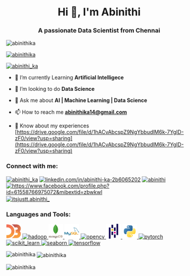 <h1 align="center">Hi 👋, I'm Abinithi</h1>
<h3 align="center">A passionate Data Scientist from Chennai</h3>

<p align="left"> <img src="https://komarev.com/ghpvc/?username=abinithika&label=Profile%20views&color=0e75b6&style=flat" alt="abinithika" /> </p>

<p align="left"> <a href="https://github.com/ryo-ma/github-profile-trophy"><img src="https://github-profile-trophy.vercel.app/?username=abinithika" alt="abinithika" /></a> </p>

<p align="left"> <a href="https://twitter.com/abinithi_ka" target="blank"><img src="https://img.shields.io/twitter/follow/abinithi_ka?logo=twitter&style=for-the-badge" alt="abinithi_ka" /></a> </p>

- 🔭 I’m currently Learning **Artificial Intelligece**

- 🤝 I’m looking to do **Data Science**

- 💬 Ask me about **AI | Machine Learning | Data Science**

- 📫 How to reach me **abinithika14@gmail.com**

- 📄 Know about my experiences [https://drive.google.com/file/d/1hACvAbcspZ9NgYbbudlM6k-7YgID-zF0/view?usp=sharing](https://drive.google.com/file/d/1hACvAbcspZ9NgYbbudlM6k-7YgID-zF0/view?usp=sharing)

<h3 align="left">Connect with me:</h3>
<p align="left">
<a href="https://twitter.com/abinithi_ka" target="blank"><img align="center" src="https://raw.githubusercontent.com/rahuldkjain/github-profile-readme-generator/master/src/images/icons/Social/twitter.svg" alt="abinithi_ka" height="30" width="40" /></a>
<a href="https://linkedin.com/in/linkedin.com/in/abinithi-ka-2b6065202" target="blank"><img align="center" src="https://raw.githubusercontent.com/rahuldkjain/github-profile-readme-generator/master/src/images/icons/Social/linked-in-alt.svg" alt="linkedin.com/in/abinithi-ka-2b6065202" height="30" width="40" /></a>
<a href="https://kaggle.com/abinithi" target="blank"><img align="center" src="https://raw.githubusercontent.com/rahuldkjain/github-profile-readme-generator/master/src/images/icons/Social/kaggle.svg" alt="abinithi" height="30" width="40" /></a>
<a href="https://fb.com/https://www.facebook.com/profile.php?id=61558766975072&mibextid=zbwkwl" target="blank"><img align="center" src="https://raw.githubusercontent.com/rahuldkjain/github-profile-readme-generator/master/src/images/icons/Social/facebook.svg" alt="https://www.facebook.com/profile.php?id=61558766975072&mibextid=zbwkwl" height="30" width="40" /></a>
<a href="https://instagram.com/itsjustt.abinithi_" target="blank"><img align="center" src="https://raw.githubusercontent.com/rahuldkjain/github-profile-readme-generator/master/src/images/icons/Social/instagram.svg" alt="itsjustt.abinithi_" height="30" width="40" /></a>
</p>

<h3 align="left">Languages and Tools:</h3>
<p align="left"> <a href="https://d3js.org/" target="_blank" rel="noreferrer"> <img src="https://raw.githubusercontent.com/devicons/devicon/master/icons/d3js/d3js-original.svg" alt="d3js" width="40" height="40"/> </a> <a href="https://hadoop.apache.org/" target="_blank" rel="noreferrer"> <img src="https://www.vectorlogo.zone/logos/apache_hadoop/apache_hadoop-icon.svg" alt="hadoop" width="40" height="40"/> </a> <a href="https://www.mongodb.com/" target="_blank" rel="noreferrer"> <img src="https://raw.githubusercontent.com/devicons/devicon/master/icons/mongodb/mongodb-original-wordmark.svg" alt="mongodb" width="40" height="40"/> </a> <a href="https://www.mysql.com/" target="_blank" rel="noreferrer"> <img src="https://raw.githubusercontent.com/devicons/devicon/master/icons/mysql/mysql-original-wordmark.svg" alt="mysql" width="40" height="40"/> </a> <a href="https://opencv.org/" target="_blank" rel="noreferrer"> <img src="https://www.vectorlogo.zone/logos/opencv/opencv-icon.svg" alt="opencv" width="40" height="40"/> </a> <a href="https://pandas.pydata.org/" target="_blank" rel="noreferrer"> <img src="https://raw.githubusercontent.com/devicons/devicon/2ae2a900d2f041da66e950e4d48052658d850630/icons/pandas/pandas-original.svg" alt="pandas" width="40" height="40"/> </a> <a href="https://www.python.org" target="_blank" rel="noreferrer"> <img src="https://raw.githubusercontent.com/devicons/devicon/master/icons/python/python-original.svg" alt="python" width="40" height="40"/> </a> <a href="https://pytorch.org/" target="_blank" rel="noreferrer"> <img src="https://www.vectorlogo.zone/logos/pytorch/pytorch-icon.svg" alt="pytorch" width="40" height="40"/> </a> <a href="https://scikit-learn.org/" target="_blank" rel="noreferrer"> <img src="https://upload.wikimedia.org/wikipedia/commons/0/05/Scikit_learn_logo_small.svg" alt="scikit_learn" width="40" height="40"/> </a> <a href="https://seaborn.pydata.org/" target="_blank" rel="noreferrer"> <img src="https://seaborn.pydata.org/_images/logo-mark-lightbg.svg" alt="seaborn" width="40" height="40"/> </a> <a href="https://www.tensorflow.org" target="_blank" rel="noreferrer"> <img src="https://www.vectorlogo.zone/logos/tensorflow/tensorflow-icon.svg" alt="tensorflow" width="40" height="40"/> </a> </p>

<p><img align="left" src="https://github-readme-stats.vercel.app/api/top-langs?username=abinithika&show_icons=true&locale=en&layout=compact" alt="abinithika" /></p>

<p>&nbsp;<img align="center" src="https://github-readme-stats.vercel.app/api?username=abinithika&show_icons=true&locale=en" alt="abinithika" /></p>

<p><img align="center" src="https://github-readme-streak-stats.herokuapp.com/?user=abinithika&" alt="abinithika" /></p>
